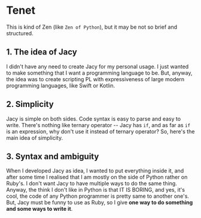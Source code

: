 # Tenet

This is kind of Zen (like `Zen of Python`), but it may be not so brief and structured.

## 1. The idea of Jacy
I didn't have any need to create Jacy for my personal usage.
I just wanted to make something that I want a programming language to be.
But, anyway, the idea was to create scripting PL with expressiveness of large modern programming languages, like Swift or Kotlin.

## 2. Simplicity
Jacy is simple on both sides. Code syntax is easy to parse and easy to write.
There's nothing like ternary operator -- Jacy has `if`, and as far as `if` is an expression,
why don't use it instead of ternary operator? So, here's the main idea of simplicity.

## 3. Syntax and ambiguity
When I developed Jacy as idea, I wanted to put everything inside it, and after some time I realised that I am mostly on the side of Python rather on Ruby's.
I don't want Jacy to have multiple ways to do the same thing.
Anyway, the think I don't like in Python is that IT IS BORING, and yes, it's cool, the code of any Python programmer is pretty same to another one's.
But, Jacy must be funny to use as Ruby, so I give __one way to do something and some ways to write it__. 